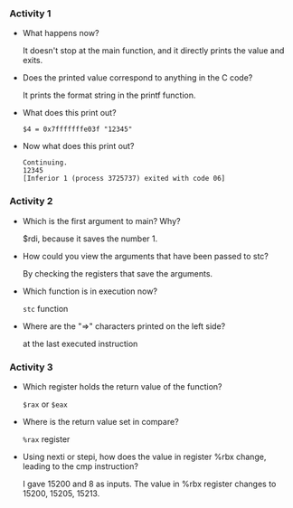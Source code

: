 ### Activity 1
- What happens now?

    It doesn't stop at the main function, and it directly prints the value and exits.
- Does the printed value correspond to anything in the C code?
    
    It prints the format string in the printf function.
- What does this print out?

    `$4 = 0x7fffffffe03f "12345"`
- Now what does this print out?
    ```
    Continuing.
    12345
    [Inferior 1 (process 3725737) exited with code 06]
    ```

### Activity 2
- Which is the first argument to main? Why?

    $rdi, because it saves the number 1.

- How could you view the arguments that have been passed to stc?
    
    By checking the registers that save the arguments.

- Which function is in execution now?

    `stc` function

- Where are the "=>" characters printed on the left side?
    
    at the last executed instruction

### Activity 3
- Which register holds the return value of the function?

    `$rax` or `$eax`
- Where is the return value set in compare?

    `%rax` register
- Using nexti or stepi, how does the value in register %rbx change, leading to the cmp instruction?

    I gave 15200 and 8 as inputs. The value in %rbx register changes to 15200, 15205, 15213.